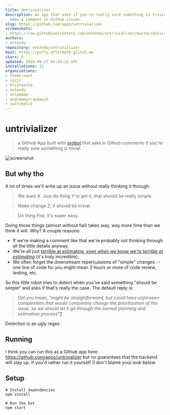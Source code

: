 ```yaml
---
title: Untrivializer
description: An app that asks if you're really sure something is trivial when you
  make a comment in Github issues.
slug: https://github.com/apps/untrivializer
screenshots:
- https://raw.githubusercontent.com/entendu/untrivializer/master/docs/ss.png
authors:
- entendu
repository: entendu/untrivializer
host: https://puffy-aftermath.glitch.me
stars: 6
updated: 2018-09-27 01:14:12 UTC
installations: 12
organizations:
- theme-next
- njzjz
- Kristinita
- entendu
- octodemo
- andrewmurraydavid
- switchplus
---
```


# untrivializer

> a GitHub App built with [probot](https://github.com/probot/probot) that asks in Github comments if you're really sure something is trivial.

![screenshot](https://raw.githubusercontent.com/entendu/untrivializer/master/docs/ss.png)

## But why tho

A lot of times we'll write up an issue without really thinking it through:

> We want _X_. Just do thing _Y_ to get it, that should be really simple.

> Make change _Z_, it should be trivial.

> Do thing _Foo_, it's super easy.

Doing those things (almost without fail) takes way, way more time than we think it will. Why? A couple reasons:

* If we're making a comment like that we're probably not thinking through all the little details anyway,
* We're all just [terrible at estimating, _even when we know we're terrible at estimating_](https://en.wikipedia.org/wiki/Planning_fallacy) (it's truly incredible),
* We often forget the downstream repercussions of "simple" changes -- one line of code for you might mean 3 hours or more of code review, testing, etc.

So this little robot tries to detect when you've said something "should be simple" and asks if that's really the case. The default reply is:

> Did you mean, "_might be straightforward, but could have unforseen complexities that would completely change the prioritization of the issue, so we should let it go through the normal planning and estimation process_"[?](https://en.wikipedia.org/wiki/Planning_fallacy)

Detection is an ugly regex.

## Running

I think you can run this as a Github app here: https://github.com/apps/untrivializer but no guarantees that the backend will stay up. If you'd rather run it yourself (I don't blame you) look below.

## Setup

```
# Install dependencies
npm install

# Run the bot
npm start
```
